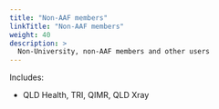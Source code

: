 ```yaml
---
title: "Non-AAF members"
linkTitle: "Non-AAF members"
weight: 40
description: >
  Non-University, non-AAF members and other users
---
```


Includes:
- QLD Health, TRI, QIMR, QLD Xray
